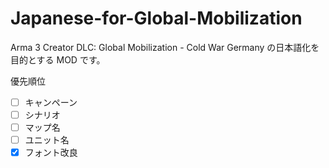 # Japanese-for-Global-Mobilization

Arma 3 Creator DLC: Global Mobilization - Cold War Germany の日本語化を目的とする MOD です。

優先順位
- [ ] キャンペーン
- [ ] シナリオ
- [ ] マップ名
- [ ] ユニット名
- [x] フォント改良
